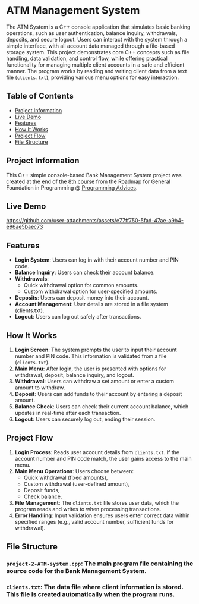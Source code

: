 # ATM Management System
The ATM System is a C++ console application that simulates basic banking operations, such as user authentication, balance inquiry, withdrawals, deposits, and secure logout. Users can interact with the system through a simple interface, with all account data managed through a file-based storage system. This project demonstrates core C++ concepts such as file handling, data validation, and control flow, while offering practical functionality for managing multiple client accounts in a safe and efficient manner. The program works by reading and writing client data from a text file (`clients.txt`), providing various menu options for easy interaction.

## Table of Contents
- [Project Information](#Project-Information)
- [Live Demo](#Live-Demo)
- [Features](#features)
- [How It Works](#How-It-Works) 
- [Project Flow](#Project-Flow)
- [File Structure](#File-Structure)

## Project Information
This C++ simple console-based Bank Management System project was created at the end of the [8th course](https://programmingadvices.com/p/08-algorithms-problem-solving-level-4) from the Roadmap for General Foundation in Programming @ [Programming Advices](https://programmingadvices.com/).

## Live Demo
https://github.com/user-attachments/assets/e77ff750-5fad-47ae-a9b4-e96ae5baec73

## Features
- **Login System**: Users can log in with their account number and PIN code.
- **Balance Inquiry**: Users can check their account balance.
- **Withdrawals**:
  - Quick withdrawal option for common amounts.
  - Custom withdrawal option for user-specified amounts.
- **Deposits**: Users can deposit money into their account.
- **Account Management**: User details are stored in a file system (clients.txt).
- **Logout**: Users can log out safely after transactions.

## How It Works
1. **Login Screen**: The system prompts the user to input their account number and PIN code. This information is validated from a file (`clients.txt`).
2. **Main Menu**: After login, the user is presented with options for withdrawal, deposit, balance inquiry, and logout.
3. **Withdrawal**: Users can withdraw a set amount or enter a custom amount to withdraw.
4. **Deposit**: Users can add funds to their account by entering a deposit amount.
5. **Balance Check**: Users can check their current account balance, which updates in real-time after each transaction.
6. **Logout**: Users can securely log out, ending their session.

## Project Flow
1. **Login Process**: Reads user account details from `clients.txt`. If the account number and PIN code match, the user gains access to the main menu.
2. **Main Menu Operations**: Users choose between:
   - Quick withdrawal (fixed amounts),
   - Custom withdrawal (user-defined amount),
   - Deposit funds,
   - Check balance.
3. **File Management**: The `clients.txt` file stores user data, which the program reads and writes to when processing transactions.
4. **Error Handling**: Input validation ensures users enter correct data within specified ranges (e.g., valid account number, sufficient funds for withdrawal).

## File Structure
### `project-2-ATM-system.cpp`: The main program file containing the source code for the Bank Management System.
### `clients.txt`: The data file where client information is stored. This file is created automatically when the program runs.
